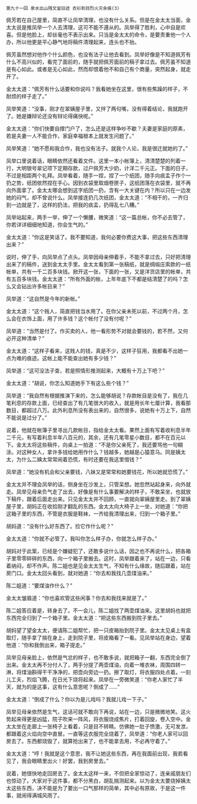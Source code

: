     第九十一回 泉水出山残文留旧迹 衣衫刺目烈火灭余痕(3) 

   佩芳若在自己屋里，简直不让凤举清理，也没有什么关系。但是在金太太当面，金太太说是推凤举一个人去清理，这可不能不遵从的。凤举得了胜利，心中自是欢喜。但是他脸上，却丝毫也不表示出来。只当是金太太的命令，是要责重他一个人办，所以他更是平心静气地将稿件清理起来，连头也不抬。

   佩芳虽然想对他作个什么颜色，也没有法子让他去看到。凤举好像是不知道佩芳有什么不高兴似的，看完了面前的，随手就把佩芳面前的稿子拿过去。佩芳虽不知道是有心如此。或者是无心如此，然而却恨着他不和自己有个商量，突然起身，就走开了。

   金太太道：“佩芳有什么话要和你说吗？我看她坐在这里，很有些焦躁的样子，不耐烦的样子走了。”

   凤举笑道：“没事，刚才在翠姨屋子里，又拌了两句嘴，没有得着结论，我就跑开了。她是嫌辩论还没有辩论得痛快呢。”

   金太太道：“你们快要自撑门户了，怎么还是这样争吵不歇？夫妻是家庭的原素，若是夫妻一人不能合作，家庭幸福根本上就发生问题了。”

   凤举笑道：“她不愿和我合作，我也没有法子。就我个人论，我是很迁就她的了。”

   凤举口里说着话，眼睛依然还看着文件。这里一本小帐簿上，清清楚楚的列着一行，大明银号翠记项下定期存款，过户佩芳大少奶，计洋二千元正。下面的日子，不过是相距两个礼拜。凤举看着，随手一捏，捏了一个纸团，随手向痰盂子作个一扔之势，纸团依然捏在手心。因到衣袋里取烟卷匣子，这纸团落在衣袋里，就不再向外面拿了。金太太哪会想到这字纸团一扔，含有一大关键在内？所以只在一边发她的闷气，却不曾说什么。凤举接连扔几次纸团，金太太道：“不相干的，一齐归到一边就是了，这样的扔法，把我的痰盂，扔得乱七八糟。”

   凤举站起来，两手一举，伸了一个懒腰，微笑道：“这一篇总帐，你不必去管了，你若详详细细地知道，你会生气的。”

   金太太道：“你这是笑话了。我不要知道，我何必要你费这大事，把这些东西清理出来？”

   说时，伸了手，向凤举点了点头。凤举因母亲伸着手，不能不拿过去，只好把清理出来了的稿件，送到金太太手里。金太太看到第一张稿纸，就是绸缎庄索款的一纸帐单，共有一千二百多块钱。掀开这一张，下面的一张，又是洋货店里的帐单，共有五百多块钱。金太太道：“所有外面的帐，上年年底下不都是结清楚了的吗？怎么又会钻出许多帐目来？”

   凤举道：“这自然是今年的新帐。”

   金太太道：“这个贱人，简直把钱当水用了。在你父亲未死以前，不过两个月，怎么会在衣饰上面，用了许多钱？这个帐付了没有付呢？”

   凤举道：“当然是付了。作买卖的人，他一看形势不对就会要钱的，若不然，又何必开这种清单？”

   金太太道：“这样子看来，这贱人的钱，真是不少，这样子狂用，我都看不出她一点为难的痕迹。这帐上能不能查出她有多少钱？”

   凤举道：“这可没法子查，若是照情形推测起来，大概有十万上下吧？”

   金太太道：“胡说，你怎么知道她手下有这么些个钱？”

   凤举道：“我自然有根据推演下来的，怎么能够胡说？存款帐目是没有了，我在几笔利息的存款上面，已经查出了有几笔很大的收入，就是用长年七厘计算，我看那数目，都超过八万。此外利息所没有表出来的，自然很多，说她有十万上下，自然不能说是过分了。”

   说着，他就在帐簿子里寻出几款帐目，指给金太太看。果然上面有写着收利息半年二千元，有写着利息半年八百元的，其余，还有几笔零星小数目，都不在百元以下。金太太将这些稿件，向桌上一拍道：“不是你父亲死了，我还要骂他一句糊涂。对这种女人，拿许多钱给她用作什么？钱越多，她越是心猿意马。同是姨太太，为什么二姨太常常闹着恐慌，有时还要在我这里借钱？”

   凤举道：“她没有机会和父亲要钱，八妹又是常常和她要钱花，所以她就恐慌了。”

   金太太并不理会凤举的话，侧身坐在沙发上，只管呆想。她忽然站起身来，向外就走。凤举见母亲负气走了出去，好像是有什么事要解决的样子，不敢呆坐，也就放下稿件，跟着后面走出来。只见金太太并不回顾，一直就向翠姨屋里走。到了翠姨屋子里，胡妈正在收拾刚才翻乱的东西。金太太向大椅子上一坐，对她道：“你把这箱子里的东西，不管是衣服是鞋袜，一齐给我清理出来，归到一个箱子里。”

   胡妈道：“没有什么好东西了。捡它作什么呢？”

   金太太道：“你就不必管了。我叫你怎么样子办，你就怎么样子办。”

   胡妈对于此案，已经是个嫌疑犯了，还敢多说什么话，因之也不再说什么，把各箱子里零零碎碎的东西，向一个箱子里搬去。这时，凤举跟着来了，站在一边，只看着纳闷，却不作声。陈二姐也是见金太太生气，不知有什么缘故，随后跟着，站在房门口。金太太回头看到，就对她道：“你去和我找几壶煤油来。”

   陈二姐道：“要煤油作什么？”

   金太太皱眉道：“你也喜欢管这些闲事？你去和我找来就是了。”

   陈二姐答应着是，转身去了。不一会儿，陈二姐找了两壶煤油来。这里胡妈也就把东西完全归到了一个箱子里。金太太道：“把这些东西搬到院子里去。”

   胡妈望了望金太太，便请陈二姐帮忙，把一只皮箱抬到院子里。金太太见桌上有盒取灯，随手拿了揣在身上，走到院子里，将皮箱看了一看。见凤举站在身边，望着他道：“你和我倒出来，箱子提走。”

   凤举见母亲脸上，依然是气忿的样子，也不敢多说，就把箱子一翻，东西完全倒了出来。金太太再不分付人了，两手分提了两壶煤油，向着一堆衣袜，周围四转一淋，将煤油斟得干干净净的，把壶向旁边一扔。擦了取灯，将衣服四处点着。一刻儿工夫，烈焰飞腾，在日光下烧将起来。凤举在一旁微笑道：“你老人家忙了半天，就为的是这事，这有什么意思呢？倒成了……”

   金太太道：“倒成了什么？你以为是儿戏吗？我就儿戏一下子。”

   凤举见母亲依然是生气，这话可就不敢向下再说，站在一边，只是微微地笑。这火势起来得更是凶猛，院子吹来一阵风，将衣服烧成焦片，打着回旋，卷入空中。金太太坐在走廊上一张椅子上看着，只是目不转睛。仿佛她一肚子愤激，无可发泄，都跟着这火焰向空中直冒。一直等这衣服完全烧着了，凤举道：“你老人家可以回房去了。东西都烧毁了，就算抢出来了，也不能拿去用，不必再守着了。”

   金太太道：“哼！我就是这个意思，我不让她这些东西，再在我面前出现，我若看见了，我会眼睛里出火！好罢，我到房里去。”

   说着，她很快地走回房去了。金太太这样一来，不但把全家惊动了，连亲戚朋友们也惊动了。大家对于这件事，都不分黑白，胡乱揣测起来。以为金太太要烧掉姨太太这些东西，决不能是为了要出一口气那样的简单，其中必有原故，于是这一件事，就闹得满城风雨了。

